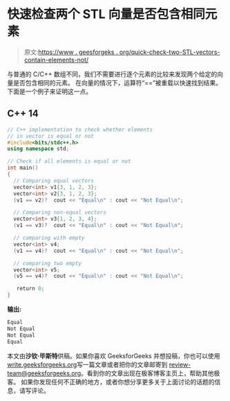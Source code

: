 # 快速检查两个 STL 向量是否包含相同元素

> 原文:[https://www . geesforgeks . org/quick-check-two-STL-vectors-contain-elements-not/](https://www.geeksforgeeks.org/quickly-check-two-stl-vectors-contain-elements-not/)

与普通的 C/C++ 数组不同，我们不需要进行逐个元素的比较来发现两个给定的向量是否包含相同的元素。
在向量的情况下，运算符“==”被重载以快速找到结果。下面是一个例子来证明这一点。

## C++ 14

```cpp
// C++ implementation to check whether elements
// in vector is equal or not
#include<bits/stdc++.h>
using namespace std;

// Check if all elements is equal or not
int main()
{
  // Comparing equal vectors
  vector<int> v1{3, 1, 2, 3};
  vector<int> v2{3, 1, 2, 3};
  (v1 == v2)?  cout << "Equal\n" : cout << "Not Equal\n";

  // Comparing non-equal vectors
  vector<int> v3{1, 2, 3, 4};
  (v1 == v3)?  cout << "Equal\n" : cout << "Not Equal\n";

  // comparing with empty
  vector<int> v4;
  (v1 == v4)?  cout << "Equal\n" : cout << "Not Equal\n";

  // comparing two empty
  vector<int> v5;
  (v5 == v4)?  cout << "Equal\n" : cout << "Not Equal\n";

   return 0;
}
```

**输出:**

```cpp
Equal
Not Equal
Not Equal
Equal
```

本文由**沙钦·毕斯特**供稿。如果你喜欢 GeeksforGeeks 并想投稿，你也可以使用[write.geeksforgeeks.org](https://write.geeksforgeeks.org)写一篇文章或者把你的文章邮寄到 review-team@geeksforgeeks.org。看到你的文章出现在极客博客主页上，帮助其他极客。
如果你发现任何不正确的地方，或者你想分享更多关于上面讨论的话题的信息，请写评论。